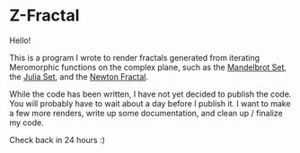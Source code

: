# Z-Fractal

Hello!

This is a program I wrote to render fractals generated from iterating Meromorphic functions on the complex plane, such as the [Mandelbrot Set](https://en.wikipedia.org/wiki/Mandelbrot_set), the [Julia Set](https://en.wikipedia.org/wiki/Julia_set), and the [Newton Fractal](https://en.wikipedia.org/wiki/Newton_fractal).

While the code has been written, I have not yet decided to publish the code. You will probably have to wait about a day before I publish it. I want to make a few more renders, write up some documentation, and clean up / finalize my code.

Check back in 24 hours :)
